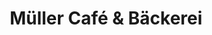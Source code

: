 ---
title: "Müller Café & Bäckerei"
url: /muenchen/mueller-cafe-und-baeckerei-donnersbergerbruecke/
shop: Bäckerei
---